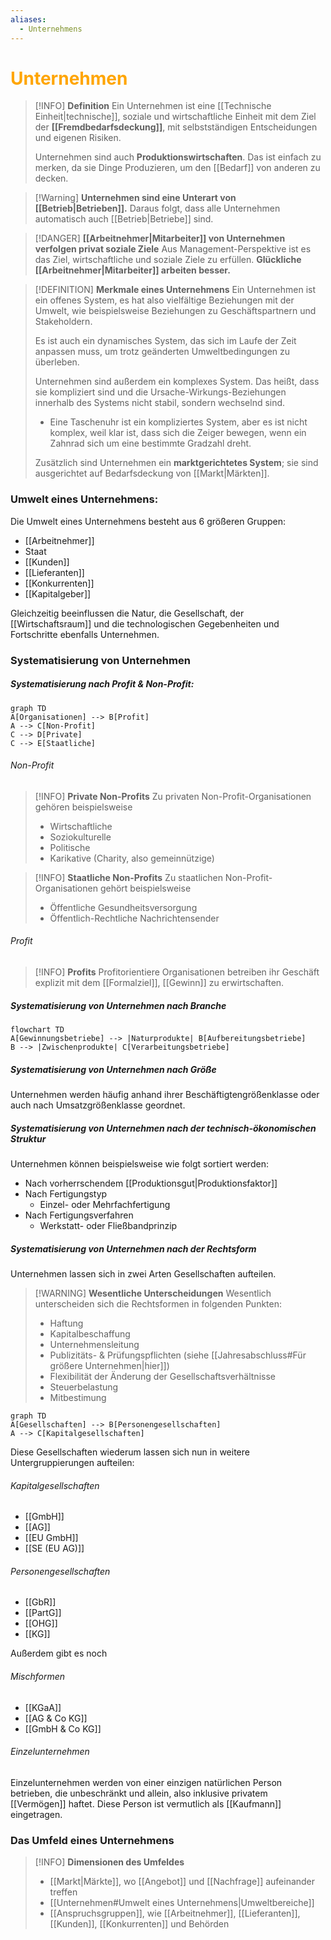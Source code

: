 ```yaml
---
aliases:
  - Unternehmens
---
```

# <font color = "orange">Unternehmen</font>

>[!INFO] **Definition**
>Ein Unternehmen ist eine [[Technische Einheit|technische]], soziale und wirtschaftliche Einheit mit dem Ziel der **[[Fremdbedarfsdeckung]]**, mit selbstständigen Entscheidungen und eigenen Risiken.
>
>Unternehmen sind auch **Produktionswirtschaften**. Das ist einfach zu merken, da sie Dinge Produzieren, um den [[Bedarf]] von anderen zu decken.

>[!Warning] **Unternehmen sind eine Unterart von [[Betrieb|Betrieben]].**
>Daraus folgt, dass alle Unternehmen automatisch auch [[Betrieb|Betriebe]] sind.

>[!DANGER] **[[Arbeitnehmer|Mitarbeiter]] von Unternehmen verfolgen privat soziale Ziele**
>Aus Management-Perspektive ist es das Ziel, wirtschaftliche und soziale Ziele zu erfüllen. **Glückliche [[Arbeitnehmer|Mitarbeiter]] arbeiten besser.**

>[!DEFINITION] **Merkmale eines Unternehmens**
>Ein Unternehmen ist ein offenes System, es hat also vielfältige Beziehungen mit der Umwelt, wie beispielsweise Beziehungen zu Geschäftspartnern und Stakeholdern. 
>
>Es ist auch ein dynamisches System, das sich im Laufe der Zeit anpassen muss, um trotz geänderten Umweltbedingungen zu überleben.
>
>Unternehmen sind außerdem ein komplexes System. Das heißt, dass sie kompliziert sind und die Ursache-Wirkungs-Beziehungen innerhalb des Systems nicht stabil, sondern wechselnd sind.
>- Eine Taschenuhr ist ein kompliziertes System, aber es ist nicht komplex, weil klar ist, dass sich die Zeiger bewegen, wenn ein Zahnrad sich um eine bestimmte Gradzahl dreht.
>  
>  Zusätzlich sind Unternehmen ein **marktgerichtetes System**; sie sind ausgerichtet auf Bedarfsdeckung von [[Markt|Märkten]].

### Umwelt eines Unternehmens:
Die Umwelt eines Unternehmens besteht aus 6 größeren Gruppen:
- [[Arbeitnehmer]]
- Staat
- [[Kunden]]
- [[Lieferanten]]
- [[Konkurrenten]]
- [[Kapitalgeber]]

Gleichzeitig beeinflussen die Natur, die Gesellschaft, der [[Wirtschaftsraum]] und die technologischen Gegebenheiten und Fortschritte ebenfalls Unternehmen.

### Systematisierung von Unternehmen
##### Systematisierung nach Profit & Non-Profit:
```mermaid
graph TD
A[Organisationen] --> B[Profit]
A --> C[Non-Profit]
C --> D[Private]
C --> E[Staatliche]
```

###### Non-Profit
>[!INFO] **Private Non-Profits**
>Zu privaten Non-Profit-Organisationen gehören beispielsweise
>- Wirtschaftliche
>- Soziokulturelle
>- Politische
>- Karikative (Charity, also gemeinnützige)

>[!INFO] **Staatliche Non-Profits**
>Zu staatlichen Non-Profit-Organisationen gehört beispielsweise
>- Öffentliche Gesundheitsversorgung
>- Öffentlich-Rechtliche Nachrichtensender

###### Profit
>[!INFO] **Profits**
>Profitorientiere Organisationen betreiben ihr Geschäft explizit mit dem [[Formalziel]], [[Gewinn]] zu erwirtschaften.

##### Systematisierung von Unternehmen nach Branche
```mermaid
flowchart TD
A[Gewinnungsbetriebe] --> |Naturprodukte| B[Aufbereitungsbetriebe]
B --> |Zwischenprodukte| C[Verarbeitungsbetriebe]

```

##### Systematisierung von Unternehmen nach Größe
Unternehmen werden häufig anhand ihrer Beschäftigtengrößenklasse oder auch nach Umsatzgrößenklasse geordnet.

##### Systematisierung von Unternehmen nach der technisch-ökonomischen Struktur
Unternehmen können beispielsweise wie folgt sortiert werden:
- Nach vorherrschendem [[Produktionsgut|Produktionsfaktor]]
- Nach Fertigungstyp
	- Einzel- oder Mehrfachfertigung
- Nach Fertigungsverfahren
	- Werkstatt- oder Fließbandprinzip

##### Systematisierung von Unternehmen nach der Rechtsform
Unternehmen lassen sich in zwei Arten Gesellschaften aufteilen. 

>[!WARNING] **Wesentliche Unterscheidungen**
>Wesentlich unterscheiden sich die Rechtsformen in folgenden Punkten:
>- Haftung
>- Kapitalbeschaffung
>- Unternehmensleitung
>- Publizitäts- & Prüfungspflichten (siehe [[Jahresabschluss#Für größere Unternehmen|hier]])
>- Flexibilität der Änderung der Gesellschaftsverhältnisse
>- Steuerbelastung
>- Mitbestimung

```mermaid
graph TD
A[Gesellschaften] --> B[Personengesellschaften]
A --> C[Kapitalgesellschaften]
```

Diese Gesellschaften wiederum lassen sich nun in weitere Untergruppierungen aufteilen:
###### Kapitalgesellschaften
- [[GmbH]]
- [[AG]]
- [[EU GmbH]]
- [[SE (EU AG)]]
###### Personengesellschaften
- [[GbR]]
- [[PartG]]
- [[OHG]]
- [[KG]]

Außerdem gibt es noch
###### Mischformen
- [[KGaA]]
- [[AG & Co KG]]
- [[GmbH & Co KG]]

###### Einzelunternehmen
Einzelunternehmen werden von einer einzigen natürlichen Person betrieben, die unbeschränkt und allein, also inklusive privatem [[Vermögen]] haftet. Diese Person ist vermutlich als [[Kaufmann]] eingetragen.
### Das Umfeld eines Unternehmens
>[!INFO] **Dimensionen des Umfeldes**
>- [[Markt|Märkte]], wo [[Angebot]] und [[Nachfrage]] aufeinander treffen
>- [[Unternehmen#Umwelt eines Unternehmens|Umweltbereiche]]
>- [[Anspruchsgruppen]], wie [[Arbeitnehmer]], [[Lieferanten]], [[Kunden]], [[Konkurrenten]] und Behörden

